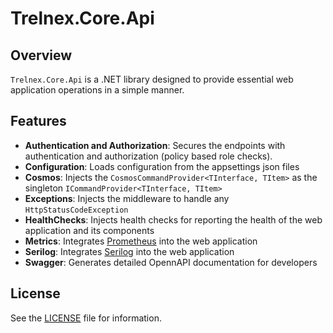 # Trelnex.Core.Api

## Overview

`Trelnex.Core.Api` is a .NET library designed to provide essential web application operations in a simple manner.

## Features

- **Authentication and Authorization**: Secures the endpoints with authentication and authorization (policy based role checks).
- **Configuration**: Loads configuration from the appsettings json files
- **Cosmos**: Injects the `CosmosCommandProvider<TInterface, TItem>` as the singleton `ICommandProvider<TInterface, TItem>`
- **Exceptions**: Injects the middleware to handle any `HttpStatusCodeException`
- **HealthChecks**: Injects health checks for reporting the health of the web application and its components
- **Metrics**: Integrates [Prometheus](https://prometheus.io/) into the web application
- **Serilog**: Integrates [Serilog](https://serilog.net/) into the web application
- **Swagger**: Generates detailed OpennAPI documentation for developers

## License

See the [LICENSE](LICENSE) file for information.
